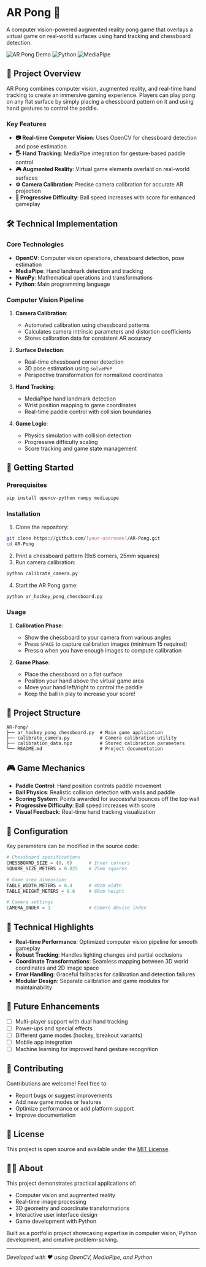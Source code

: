 # AR Pong 🏓

A computer vision-powered augmented reality pong game that overlays a virtual game on real-world surfaces using hand tracking and chessboard detection.

![AR Pong Demo](https://img.shields.io/badge/OpenCV-4.x-blue) ![Python](https://img.shields.io/badge/Python-3.7+-green) ![MediaPipe](https://img.shields.io/badge/MediaPipe-Hand%20Tracking-orange)

## 🎯 Project Overview

AR Pong combines computer vision, augmented reality, and real-time hand tracking to create an immersive gaming experience. Players can play pong on any flat surface by simply placing a chessboard pattern on it and using hand gestures to control the paddle.

### Key Features

- **📷 Real-time Computer Vision**: Uses OpenCV for chessboard detection and pose estimation
- **🖐️ Hand Tracking**: MediaPipe integration for gesture-based paddle control  
- **🎮 Augmented Reality**: Virtual game elements overlaid on real-world surfaces
- **⚙️ Camera Calibration**: Precise camera calibration for accurate AR projection
- **🎯 Progressive Difficulty**: Ball speed increases with score for enhanced gameplay

## 🛠️ Technical Implementation

### Core Technologies
- **OpenCV**: Computer vision operations, chessboard detection, pose estimation
- **MediaPipe**: Hand landmark detection and tracking
- **NumPy**: Mathematical operations and transformations
- **Python**: Main programming language

### Computer Vision Pipeline

1. **Camera Calibration**: 
   - Automated calibration using chessboard patterns
   - Calculates camera intrinsic parameters and distortion coefficients
   - Stores calibration data for consistent AR accuracy

2. **Surface Detection**:
   - Real-time chessboard corner detection
   - 3D pose estimation using `solvePnP`
   - Perspective transformation for normalized coordinates

3. **Hand Tracking**:
   - MediaPipe hand landmark detection
   - Wrist position mapping to game coordinates
   - Real-time paddle control with collision boundaries

4. **Game Logic**:
   - Physics simulation with collision detection
   - Progressive difficulty scaling
   - Score tracking and game state management

## 🚀 Getting Started

### Prerequisites

```bash
pip install opencv-python numpy mediapipe
```

### Installation

1. Clone the repository:
```bash
git clone https://github.com/[your-username]/AR-Pong.git
cd AR-Pong
```

2. Print a chessboard pattern (9x6 corners, 25mm squares)
3. Run camera calibration:
```bash
python calibrate_camera.py
```

4. Start the AR Pong game:
```bash
python ar_hockey_pong_chessboard.py
```

### Usage

1. **Calibration Phase**:
   - Show the chessboard to your camera from various angles
   - Press `SPACE` to capture calibration images (minimum 15 required)
   - Press `Q` when you have enough images to compute calibration

2. **Game Phase**:
   - Place the chessboard on a flat surface
   - Position your hand above the virtual game area
   - Move your hand left/right to control the paddle
   - Keep the ball in play to increase your score!

## 📁 Project Structure

```
AR-Pong/
├── ar_hockey_pong_chessboard.py  # Main game application
├── calibrate_camera.py           # Camera calibration utility
├── calibration_data.npz          # Stored calibration parameters
└── README.md                     # Project documentation
```

## 🎮 Game Mechanics

- **Paddle Control**: Hand position controls paddle movement
- **Ball Physics**: Realistic collision detection with walls and paddle
- **Scoring System**: Points awarded for successful bounces off the top wall
- **Progressive Difficulty**: Ball speed increases with score
- **Visual Feedback**: Real-time hand tracking visualization

## 🔧 Configuration

Key parameters can be modified in the source code:

```python
# Chessboard specifications
CHESSBOARD_SIZE = (9, 6)      # Inner corners
SQUARE_SIZE_METERS = 0.025    # 25mm squares

# Game area dimensions  
TABLE_WIDTH_METERS = 0.4      # 40cm width
TABLE_HEIGHT_METERS = 0.6     # 60cm height

# Camera settings
CAMERA_INDEX = 1              # Camera device index
```

## 🎯 Technical Highlights

- **Real-time Performance**: Optimized computer vision pipeline for smooth gameplay
- **Robust Tracking**: Handles lighting changes and partial occlusions
- **Coordinate Transformations**: Seamless mapping between 3D world coordinates and 2D image space
- **Error Handling**: Graceful fallbacks for calibration and detection failures
- **Modular Design**: Separate calibration and game modules for maintainability

## 🚀 Future Enhancements

- [ ] Multi-player support with dual hand tracking
- [ ] Power-ups and special effects
- [ ] Different game modes (hockey, breakout variants)
- [ ] Mobile app integration
- [ ] Machine learning for improved hand gesture recognition

## 🤝 Contributing

Contributions are welcome! Feel free to:
- Report bugs or suggest improvements
- Add new game modes or features  
- Optimize performance or add platform support
- Improve documentation

## 📄 License

This project is open source and available under the [MIT License](LICENSE).

## 👨‍💻 About

This project demonstrates practical applications of:
- Computer vision and augmented reality
- Real-time image processing
- 3D geometry and coordinate transformations
- Interactive user interface design
- Game development with Python

Built as a portfolio project showcasing expertise in computer vision, Python development, and creative problem-solving.

---

*Developed with ❤️ using OpenCV, MediaPipe, and Python* 